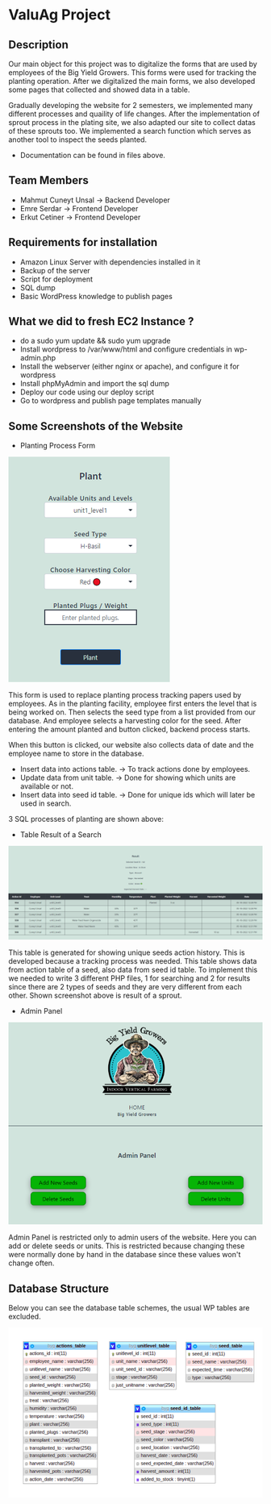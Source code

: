 # ValuAg Project

## Description
 
 Our main object for this project was to digitalize the forms that are used by employees of the Big Yield Growers. This forms were used for tracking the planting operation. After we digitalized the main forms, we also developed some pages that collected and showed data in a table. 
 
 Gradually developing the website for 2 semesters, we implemented many different processes and quaility of life changes. After the implementation of sprout process in the plating site, we also adapted our site to collect datas of these sprouts too. We implemented a search function which serves as another tool to inspect the seeds planted.
 - Documentation can be found in files above.
 
## Team Members

 - Mahmut Cuneyt Unsal -> Backend Developer
 - Emre Serdar         -> Frontend Developer
 - Erkut Cetiner       -> Frontend Developer
 
## Requirements for installation 

 - Amazon Linux Server with dependencies installed in it
 - Backup of the server
 - Script for deployment
 - SQL dump
 - Basic WordPress knowledge to publish pages

## What we did to fresh EC2 Instance ?

 - do a sudo yum update && sudo yum upgrade
 - Install wordpress to /var/www/html and configure credentials in wp-admin.php
 - Install the webserver (either nginx or apache), and configure it for wordpress
 - Install phpMyAdmin and import the sql dump
 - Deploy our code using our deploy script
 - Go to wordpress and publish page templates manually
 
 ## Some Screenshots of the Website
 - Planting Process Form 
 
  ![Alt](https://github.com/valuagorg/php/blob/master/imgs/plant.png)
  
 This form is used to replace planting process tracking papers used by employees. As in the planting facility, employee first enters the level that is being worked on. Then selects the seed type from a list provided from our database. And employee selects a harvesting color for the seed. After entering the amount planted and button clicked, backend process starts.

 When this button is clicked, our website also collects data of date and the employee name to store in the database. 
  
 - Insert data into actions table. -> To track actions done by employees.
 - Update data from unit table. -> Done for showing which units are available or not.
 - Insert data into seed id table. -> Done for unique ids which will later be used in search.
 
 3 SQL processes of planting are shown above:
  
 - Table Result of a Search
 
  ![Alt](https://github.com/valuagorg/php/blob/master/imgs/searchresult.png)
  
 This table is generated for showing unique seeds action history. This is developed because a tracking process was needed. This table shows data from action table of a seed, also data from seed id table. To implement this we needed to write 3 different PHP files, 1 for searching and 2 for results since there are 2 types of seeds and they are very different from each other. Shown screenshot above is result of a sprout.
 
 - Admin Panel
 
  ![Alt](https://github.com/valuagorg/php/blob/master/imgs/adminpanelpng.png)
  
 Admin Panel is restricted only to admin users of the website. Here you can add or delete seeds or units. This is restricted because changing these were normally done by hand in the database since these values won't change often.  
 
 ## Database Structure
 
  Below you can see the database table schemes, the usual WP tables are excluded.
  
  ![Database Structure](https://github.com/valuagorg/php/blob/master/imgs/databaseimg.png)
